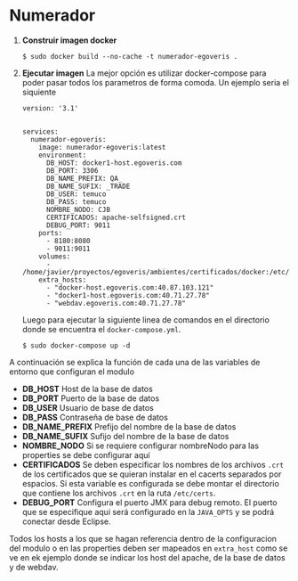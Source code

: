 # Numerador

1. **Construir imagen docker**
    ```
    $ sudo docker build --no-cache -t numerador-egoveris .
    ```
2. **Ejecutar imagen**
La mejor opción es utilizar docker-compose para poder pasar todos los parametros de forma comoda. Un ejemplo seria el siquiente
    ```
    version: '3.1'
    
    
    services:
      numerador-egoveris:
        image: numerador-egoveris:latest
        environment:
          DB_HOST: docker1-host.egoveris.com
          DB_PORT: 3306
          DB_NAME_PREFIX: QA_
          DB_NAME_SUFIX: _TRADE
          DB_USER: temuco
          DB_PASS: temuco
          NOMBRE_NODO: CJB
          CERTIFICADOS: apache-selfsigned.crt
          DEBUG_PORT: 9011
        ports:
          - 8180:8080
          - 9011:9011
        volumes:
          - /home/javier/proyectos/egoveris/ambientes/certificados/docker:/etc/certs
        extra_hosts:
          - "docker-host.egoveris.com:40.87.103.121"
          - "docker1-host.egoveris.com:40.71.27.78"
          - "webdav.egoveris.com:40.71.27.78"
    ```
    Luego para ejecutar la siguiente linea de comandos en el directorio donde se encuentra el  ```docker-compose.yml```.

    ```
    $ sudo docker-compose up -d
    ```

A continuación se explica la función de cada una de las variables de entorno que configuran el modulo

- **DB_HOST** Host de la base de datos
- **DB_PORT** Puerto de la base de datos
- **DB_USER** Usuario de base de datos
- **DB_PASS** Contraseña de base de datos
- **DB_NAME_PREFIX** Prefijo del nombre de la base de datos
- **DB_NAME_SUFIX** Sufijo del nombre de la base de datos
- **NOMBRE_NODO** Si se requiere configurar nombreNodo para las properties se debe configurar aquí
- **CERTIFICADOS** Se deben especificar los nombres de los archivos ```.crt``` de los certificados que se quieran instalar en el cacerts separados por espacios. Si esta variable es configurada se debe montar el directorio que contiene los archivos ```.crt``` en la ruta ```/etc/certs```.
- **DEBUG_PORT** Configura el puerto JMX para debug remoto. El puerto que se especifique aqui será configurado en la ```JAVA_OPTS``` y se podrá conectar desde Eclipse.

Todos los hosts a los que se hagan referencia dentro de la configuracion del modulo o en las properties deben ser mapeados en ```extra_host``` como se ve en ek ejemplo donde se indicar los host del apache, de la base de datos y de webdav.


